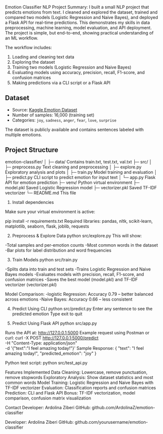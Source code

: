 Emotion Classifier NLP Project
 Summary:
I built a small NLP project that predicts emotions from text. I cleaned and explored the dataset, trained and compared two models (Logistic Regression and Naive Bayes), and deployed a Flask API for real-time predictions. This demonstrates my skills in data preprocessing, machine learning, model evaluation, and API deployment. The project is simple, but end-to-end, showing practical understanding of an ML workflow.
 
The workflow includes:  
1. Loading and cleaning text data  
2. Exploring the dataset  
3. Training two models (Logistic Regression and Naive Bayes)  
4. Evaluating models using accuracy, precision, recall, F1-score, and confusion matrices  
5. Making predictions via a CLI script or a Flask API  

## Dataset

- Source: [Kaggle Emotion Dataset](https://www.kaggle.com/datasets/praveengovi/emotions-dataset-for-nlp)  
- Number of samples: 16,000 (training set)  
- Categories: `joy`, `sadness`, `anger`, `fear`, `love`, `surprise`  

The dataset is publicly available and contains sentences labeled with multiple emotions. 

## Project Structure
emotion-classifier/
│
├─ data/  Contains train.txt, test.txt, val.txt
├─ src/
│ ├─ preprocess.py  Text cleaning and preprocessing
│ ├─ explore.py  Exploratory analysis and plots
│ ├─ train.py  Model training and evaluation
│ ├─ predict.py  CLI script to predict emotion for input text
│ └─ app.py  Flask API for emotion prediction
├─ venv/  Python virtual environment
├─ model.pkl  Saved Logistic Regression model
├─ vectorizer.pkl  Saved TF-IDF vectorizer
└─ README.md  This file


1. Install dependencies

Make sure your virtual environment is active:

pip install -r requirements.txt
Required libraries: pandas, nltk, scikit-learn, matplotlib, seaborn, flask, joblib, requests

2. Preprocess & Explore Data
python src/explore.py
This will show:

-Total samples and per-emotion counts
-Most common words in the dataset
-Bar plots for label distribution and word frequencies

3. Train Models
python src/train.py

-Splits data into train and test sets
-Trains Logistic Regression and Naive Bayes models
-Evaluates models with precision, recall, F1-score, and confusion matrices
-Saves the best model (model.pkl) and TF-IDF vectorizer (vectorizer.pkl)

Model Comparison:
-logistic Regression: Accuracy 0.79 – better balanced across emotions
-Naive Bayes: Accuracy 0.66 – less consistent

4. Predict Using CLI
python src/predict.py
Enter any sentence to see the predicted emotion
Type exit to quit

5. Predict Using Flask API
python src/app.py

Runs the API at: http://127.0.0.1:5000
Example request using Postman or curl:
curl -X POST http://127.0.0.1:5000/predict \
-H "Content-Type: application/json" \
-d '{"text":"I feel amazing today!"}'
Sample Response:
{
  "text": "I feel amazing today!",
  "predicted_emotion": "joy"
}

Python test script:
python src/test_api.py

Features Implemented
Data Cleaning: Lowercase, remove punctuation, remove stopwords
Exploratory Analysis: Show dataset statistics and most common words
Model Training: Logistic Regression and Naive Bayes with TF-IDF vectorizer
Evaluation: Classification reports and confusion matrices
Prediction: CLI and Flask API
Bonus: TF-IDF vectorization, model comparison, confusion matrix visualization

Contact
Developer: Ardolina Ziberi
GitHub: github.com/ArdolinaZ/emotion-classifier

Developer: Ardolina Ziberi
GitHub: github.com/yourusername/emotion-classifier
